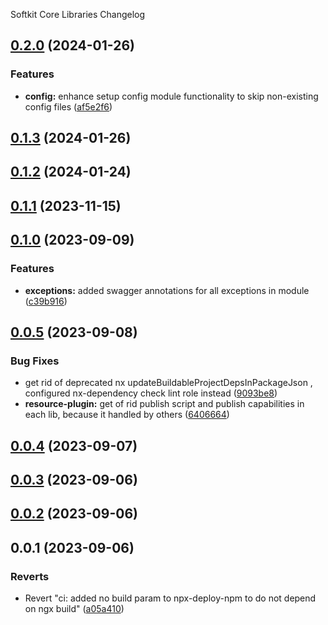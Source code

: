 Softkit Core Libraries Changelog
## [0.2.0](https://github.com/softkitit/softkit-core/compare/config-0.1.3...config-0.2.0) (2024-01-26)


### Features

* **config:** enhance setup config module functionality to skip non-existing config files ([af5e2f6](https://github.com/softkitit/softkit-core/commit/af5e2f6749f0ca6fb93e241944c6d178a3e51129))

## [0.1.3](https://github.com/softkitit/softkit-core/compare/config-0.1.2...config-0.1.3) (2024-01-26)

## [0.1.2](https://github.com/softkitit/softkit-core/compare/config-0.1.1...config-0.1.2) (2024-01-24)

## [0.1.1](https://github.com/softkitit/softkit-core/compare/config-0.1.0...config-0.1.1) (2023-11-15)

## [0.1.0](https://github.com/saas-buildkit/saas-buildkit-core/compare/config-0.0.5...config-0.1.0) (2023-09-09)


### Features

* **exceptions:** added swagger annotations for all exceptions in module ([c39b916](https://github.com/saas-buildkit/saas-buildkit-core/commit/c39b9160b7606d4c66dcb53fbb2b00beaa472959))

## [0.0.5](https://github.com/saas-buildkit/saas-buildkit-core/compare/config-0.0.4...config-0.0.5) (2023-09-08)


### Bug Fixes

* get rid of deprecated nx updateBuildableProjectDepsInPackageJson , configured nx-dependency check lint role instead ([9093be8](https://github.com/saas-buildkit/saas-buildkit-core/commit/9093be892fd5f71629a6c22388e12432dacefdec))
* **resource-plugin:** get of rid publish script and publish capabilities in each lib, because it handled by others ([6406664](https://github.com/saas-buildkit/saas-buildkit-core/commit/64066640d13cfc6bf4e16055349265015d7bcd12))

## [0.0.4](https://github.com/saas-buildkit/saas-buildkit-core/compare/config-0.0.3...config-0.0.4) (2023-09-07)

## [0.0.3](https://github.com/saas-buildkit/saas-buildkit-core/compare/config-0.0.2...config-0.0.3) (2023-09-06)

## [0.0.2](https://github.com/saas-buildkit/saas-buildkit-core/compare/config-0.0.1...config-0.0.2) (2023-09-06)

## 0.0.1 (2023-09-06)


### Reverts

* Revert "ci: added no build param to npx-deploy-npm to do not depend on ngx build" ([a05a410](https://github.com/saas-buildkit/saas-buildkit-core/commit/a05a41073965039dd9656840a80144dcd6b4e180))
